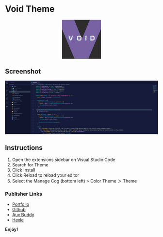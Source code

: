 # Void Theme

<img src="./assets/void.png" alt="void-logo" title="Void Theme" style="display:block; margin-left:auto; margin-right:auto" />

## Screenshot
<img src="./assets/void-theme-ss1.png" alt="void-theme-screenshot" title="Void Theme Screenshot" />

## Instructions
1. Open the extensions sidebar on Visual Studio Code
2. Search for Theme
3. Click Install
4. Click Reload to reload your editor
5. Select the Manage Cog (bottom left) > Color Theme ＞ Theme

### Publisher Links
* [Portfolio](https://kennychung.dev)
* [Github](https://www.github.com/supahkenneh)
* [Aux Buddy](https://aux-buddy.herokuapp.com/)
* [Hexle](https://www.supahkenneh.com/hexle)

**Enjoy!**
